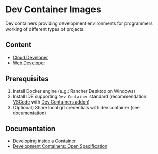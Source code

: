 # Dev Container Images

Dev containers providing development environments for programmers working of different types of projects.

## Content

* [Cloud Developer](src/cloud-developer/README.md)
* [Web Developer](src/web-developer/README.md)

## Prerequisites

1. Install Docker engine (e.g.: Rancher Desktop on Windows)
2. Install IDE supporting `Dev Container` standard (recommendation: [VSCode](https://code.visualstudio.com/) with [Dev Containers addon](https://marketplace.visualstudio.com/items?itemName=ms-vscode-remote.remote-containers))
3. (Optional) Share local git credentials with dev container (see [documentation](https://code.visualstudio.com/remote/advancedcontainers/sharing-git-credentials))

## Documentation

* [Developing inside a Container](https://code.visualstudio.com/docs/devcontainers/containers)
* [Development Containers: Open Specification](https://containers.dev/)

